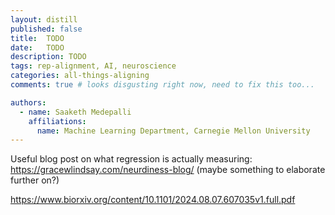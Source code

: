 ```yaml
---
layout: distill
published: false
title:  TODO
date:   TODO
description: TODO
tags: rep-alignment, AI, neuroscience
categories: all-things-aligning
comments: true # looks disgusting right now, need to fix this too...

authors:
  - name: Saaketh Medepalli
    affiliations: 
      name: Machine Learning Department, Carnegie Mellon University
---
```


Useful blog post on what regression is actually measuring: https://gracewlindsay.com/neurdiness-blog/ (maybe something to elaborate further on?)

https://www.biorxiv.org/content/10.1101/2024.08.07.607035v1.full.pdf